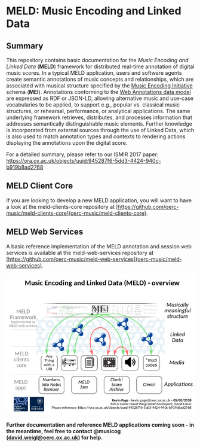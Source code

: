 MELD: Music Encoding and Linked Data
====================================

Summary 
-------
This repository contains basic documentation for the *Music Encoding  and  Linked Data*  (**MELD**)  framework  for distributed
real-time annotation of digital music scores. In a typical MELD application, users
and software agents create semantic annotations of music concepts and relationships, which are associated with musical structure specified by the [Music Encoding Initiative](http://music-encoding.org) schema (**MEI**). Annotations conforming to the [Web Annotations data model](https://www.w3.org/TR/annotation-model/) are expressed as RDF or JSON-LD, allowing alternative music and use-case vocabularies to be applied, to support e.g., popular vs.  classical music structures, or rehearsal, performance, or analytical applications.  The same underlying framework retrieves, distributes, and processes information that addresses semantically distinguishable music elements.  Further knowledge is incorporated from external sources through the use of Linked Data, which is also used to match annotation types and contexts to rendering actions displaying the annotations upon the digital
score.

For a detailed summary, please refer to our ISMIR 2017 paper: https://ora.ox.ac.uk/objects/uuid:945287f6-5dd3-4424-940c-b919b8ad2768

MELD Client Core
----------------
If you are looking to develop a new MELD application, you will want to have a look at the meld-clients-core repository at [https://github.com/oerc-music/meld-clients-core](oerc-music/meld-clients-core).

MELD Web Services
-----------------
A basic reference implementation of the MELD annotation and session web services is available at the meld-web-services repository at [https://github.com/oerc-music/meld-web-services](oerc-music/meld-web-services).

![MELD Overview](meld-overview.png)

**Further documentation and reference MELD applications coming soon - in the meantime, feel free to contact @musicog (david.weigl@oerc.ox.ac.uk) for help.**
